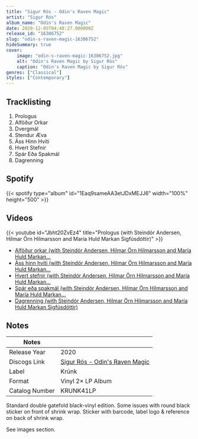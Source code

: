 ```yaml
---
title: "Sigur Rós - Odin's Raven Magic"
artist: "Sigur Rós"
album_name: "Odin's Raven Magic"
date: 2020-12-05T04:48:27.000000Z
release_id: "16306752"
slug: "odin-s-raven-magic-16306752"
hideSummary: true
cover:
    image: "odin-s-raven-magic-16306752.jpg"
    alt: "Odin's Raven Magic by Sigur Rós"
    caption: "Odin's Raven Magic by Sigur Rós"
genres: ["Classical"]
styles: ["Contemporary"]
---
```


## Tracklisting
1. Prologus
2. Alföður Orkar
3. Dvergmál
4. Stendur Æva
5. Áss Hinn Hvíti 
6. Hvert Stefnir
7. Spár Eða Spakmál
8. Dagrenning


## Spotify
{{< spotify type="album" id="1Eaq9sameAA3etJDxMEJJ6" width="100%" height="500" >}}



## Videos
{{< youtube id="Jbht20ZvEz4" title="Prologus (with Steindór Andersen, Hilmar Örn Hilmarsson and María Huld Markan Sigfúsdóttir)" >}}
- [Alföður orkar (with Steindór Andersen, Hilmar Örn Hilmarsson and María Huld Markan...](https://www.youtube.com/watch?v=FoqLscNxkwo)
- [Áss hinn hvíti (with Steindór Andersen, Hilmar Örn Hilmarsson and María Huld Markan...](https://www.youtube.com/watch?v=vJJAh5JLzs4)
- [Hvert stefnir (with Steindór Andersen, Hilmar Örn Hilmarsson and María Huld Markan...](https://www.youtube.com/watch?v=Mhnx1Hlgpfs)
- [Spár eða spakmál (with Steindór Andersen, Hilmar Örn Hilmarsson and María Huld Markan...](https://www.youtube.com/watch?v=_b0JRt7KM_g)
- [Dagrenning (with Steindór Andersen, Hilmar Örn Hilmarsson and María Huld Markan Sigfúsdóttir)](https://www.youtube.com/watch?v=G4O_X-U5nBQ)

## Notes
| Notes          |             |
| ---------------| ----------- |
| Release Year   | 2020 |
| Discogs Link   | [Sigur Rós - Odin's Raven Magic](https://www.discogs.com/release/16306752-Sigur-R%C3%B3s-With-Steind%C3%B3r-Andersen-Hilmar-%C3%96rn-Hilmarsson-And-Mar%C3%ADa-Huld-Markan-Sigf%C3%BAsd%C3%B3ttir-Odin) |
| Label          | Krúnk |
| Format         | Vinyl 2× LP Album |
| Catalog Number | KRUNK41LP |

Standard double gatefold black-vinyl edition.
Some issues with round black sticker on front of shrink wrap.
Sticker with barcode, label logo & reference on back of shrink wrap.

See images section.

